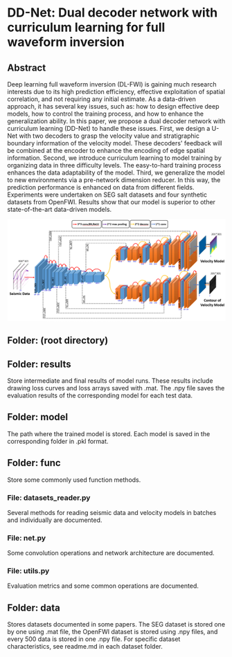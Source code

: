 # DD-Net: Dual decoder network with curriculum learning for full waveform inversion

## Abstract
Deep learning full waveform inversion (DL-FWI) is gaining much research interests due to its high prediction efficiency, effective exploitation of spatial correlation, and not requiring any initial estimate. As a data-driven approach, it has several key issues, such as: how to design effective deep models, how to control the training process, and how to enhance the generalization ability. In this paper, we propose a dual decoder network with curriculum learning (DD-Net) to handle these issues. First, we design a U-Net with two decoders to grasp the velocity value and stratigraphic boundary information of the velocity model. These decoders' feedback will be combined at the encoder to enhance the encoding of edge spatial information. Second, we introduce curriculum learning to model training by organizing data in three difficulty levels. The easy-to-hard training process enhances the data adaptability of the model. Third, we generalize the model to new environments via a pre-network dimension reducer. In this way, the prediction performance is enhanced on data from different fields. Experiments were undertaken on SEG salt datasets and four synthetic datasets from OpenFWI. Results show that our model is superior to other state-of-the-art data-driven models.

![image](DDNet.png)

## Folder: (root directory)


## Folder: results
Store intermediate and final results of model runs.
These results include drawing loss curves and loss arrays saved with .mat.
The .npy file saves the evaluation results of the corresponding model for each test data.

## Folder: model
The path where the trained model is stored.
Each model is saved in the corresponding folder in .pkl format.

## Folder: func
Store some commonly used function methods.
### File: datasets_reader.py
Several methods for reading seismic data and velocity models in batches and individually are documented.
### File: net.py
Some convolution operations and network architecture are documented.
### File: utils.py
Evaluation metrics and some common operations are documented.

## Folder: data
Stores datasets documented in some papers.
The SEG dataset is stored one by one using .mat file, the OpenFWI dataset is stored using .npy files, and every 500 data is stored in one .npy file.
For specific dataset characteristics, see readme.md in each dataset folder.

